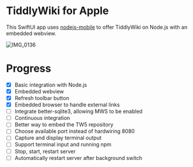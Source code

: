 # TiddlyWiki for Apple

This SwiftUI app uses [nodejs-mobile](https://github.com/nodejs-mobile/nodejs-mobile) to offer TiddlyWiki on Node.js with an embedded webview.

![IMG_0136](https://github.com/Jermolene/TiddlyWiki-for-Apple/assets/174761/189b348c-fa27-4e50-9c86-7c7154a03381)

# Progress

* [x] Basic integration with Node.js
* [x] Embedded webview
* [x] Refresh toolbar button
* [x] Embedded browser to handle external links
* [ ] Integrate better-sqlite3, allowing MWS to be enabled
* [ ] Continuous integration
* [ ] Better way to embed the TW5 repository
* [ ] Choose available port instead of hardwiring 8080
* [ ] Capture and display terminal output
* [ ] Support terminal input and running npm
* [ ] Stop, start, restart server
* [ ] Automatically restart server after background switch
